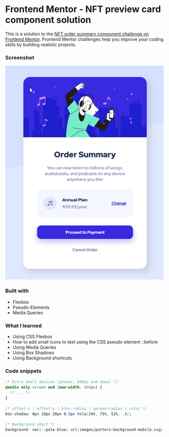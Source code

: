 # Frontend Mentor - NFT preview card component solution

This is a solution to the [NFT order summary component challenge on Frontend Mentor](https://www.frontendmentor.io/challenges/order-summary-component-QlPmajDUj). Frontend Mentor challenges help you improve your coding skills by building realistic projects. 



### Screenshot

![](./screen.png)


### Built with

- Flexbox
- Pseudo-Elements
- Media Queries

### What I learned

- Using CSS Flexbox
- How to add small icons to text using the CSS pseudo element ::before
- Using Media Queries
- Using Box Shadows
- Using Background shortcuts

### Code snippets

```css
/* Extra small devices (phones, 600px and down) */
@media only screen and (max-width: 600px) {
  /* ... */
}

/* offset-x | offset-y | blur-radius | spread-radius | color */
box-shadow: 0px 10px 20px 0.5px hsla(245, 75%, 52%, .3);

/* Background short */
background: var(--pale-blue) url(images/pattern-background-mobile.svg) no-repeat;
```
